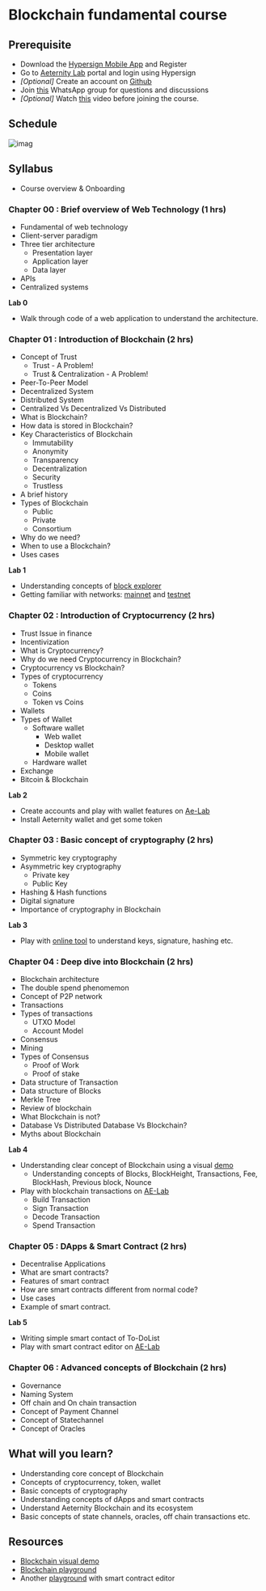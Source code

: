 # Blockchain fundamental course
 
## Prerequisite
 
- Download the [Hypersign Mobile App](https://hypermine.in/hypersign/) and Register
- Go to [Aeternity Lab](https://ae-labs.herokuapp.com/) portal and login using Hypersign
- *[Optional]* Create an account on [Github](https://github.com/)
- Join [this](https://chat.whatsapp.com/CIpzHHgMjovLo6hsrlXBZ0) WhatsApp group for questions and discussions
- *[Optional]* Watch [this](https://youtu.be/93E_GzvpMA0) video before joining the course.
 

## Schedule

![imag](boot-cmap-schedule.png)

## Syllabus
 
- Course overview & Onboarding
 
### Chapter 00 : Brief overview of Web Technology (1 hrs)
 
- Fundamental of web technology
- Client-server paradigm
- Three tier architecture
   - Presentation layer
   - Application layer
   - Data layer
- APIs
- Centralized systems
 
**Lab 0**
- Walk through code of a web application to understand the architecture. 
 
### Chapter 01 : Introduction of Blockchain (2 hrs)
 
- Concept of Trust
  - Trust - A Problem!
  - Trust & Centralization - A Problem!
- Peer-To-Peer Model
- Decentralized System
- Distributed System
- Centralized Vs Decentralized Vs Distributed
- What is Blockchain?
- How data is stored in Blockchain?
- Key Characteristics of Blockchain
   - Immutability
   - Anonymity
   - Transparency
   - Decentralization
   - Security
   - Trustless
- A brief history
- Types of Blockchain
   - Public
   - Private
   - Consortium
- Why do we need?
- When to use a Blockchain?
- Uses cases
 
**Lab 1**
- Understanding concepts of [block explorer](https://aeknow.org/)
- Getting familiar with networks: [mainnet](https://mainnet.aeternal.io/generations/258249) and [testnet](https://testnet.aeternal.io/)
 
### Chapter 02 : Introduction of Cryptocurrency (2 hrs)

- Trust Issue in finance
- Incentivization
- What is Cryptocurrency?
- Why do we need Cryptocurrency in Blockchain?
- Cryptocurrency vs Blockchain?    
- Types of cryptocurrency
   - Tokens
   - Coins
   - Token vs Coins
- Wallets
- Types of Wallet
   - Software wallet
       - Web wallet
       - Desktop wallet
       - Mobile wallet
   - Hardware wallet
- Exchange
- Bitcoin & Blockchain
 
**Lab 2**
- Create accounts and play with wallet features on [Ae-Lab](http://ae-labs.herokuapp.com/)
- Install Aeternity wallet and get some token
 
 
### Chapter 03 : Basic concept of cryptography (2 hrs)
 
- Symmetric key cryptography
- Asymmetric key cryptography
   - Private key
   - Public Key
- Hashing & Hash functions
- Digital signature
- Importance of cryptography in Blockchain
 
**Lab 3**
- Play with [online tool](https://andersbrownworth.com/blockchain/public-private-keys/keys) to understand keys, signature, hashing etc.
 
 
### Chapter 04 : Deep dive into Blockchain (2 hrs)
 
- Blockchain architecture
- The double spend phenomemon
- Concept of P2P network
- Transactions
- Types of transactions
   - UTXO Model
   - Account Model
- Consensus
- Mining
- Types of Consensus
   - Proof of Work
   - Proof of stake
- Data structure of Transaction
- Data structure of Blocks
- Merkle Tree
- Review of blockchain
- What Blockchain is not?
- Database Vs Distributed Database Vs Blockchain?
- Myths about Blockchain
 
**Lab 4**
- Understanding clear concept of Blockchain using a visual [demo](https://andersbrownworth.com/blockchain/)
   - Understanding concepts of Blocks, BlockHeight, Transactions, Fee, BlockHash, Previous block, Nounce
- Play with blockchain transactions on [AE-Lab](http://ae-labs.herokuapp.com/)
   - Build Transaction
   - Sign Transaction
   - Decode Transaction
   - Spend Transaction
 
### Chapter 05 : DApps & Smart Contract (2 hrs)
 
- Decentralise Applications
- What are smart contracts?
- Features of smart contract
- How are smart contracts different from normal code?
- Use cases
- Example of smart contract.
 
 
**Lab 5**
- Writing simple smart contact of To-DoList
- Play with smart contract editor on [AE-Lab](http://ae-labs.herokuapp.com/)
 
### Chapter 06 : Advanced concepts of Blockchain (2 hrs)
 
- Governance
- Naming System
- Off chain and On chain transaction
- Concept of Payment Channel
- Concept of Statechannel
- Concept of Oracles
 
 
## What will you learn?
 
- Understanding core concept of Blockchain
- Concepts of cryptocurrency, token, wallet
- Basic concepts of cryptography
- Understanding concepts of dApps and smart contracts
- Understand Aeternity Blockchain and its ecosystem
- Basic concepts of state channels, oracles, off chain transactions etc.
 

## Resources

- [Blockchain visual demo](https://andersbrownworth.com/blockchain)
- [Blockchain playground](https://blockchaindemo.io/)
- Another [playground](http://ae-labs.herokuapp.com/) with smart contract editor





